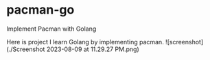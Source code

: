 # pacman-go
Implement Pacman with Golang

Here is project I learn Golang by implementing pacman.
![screenshot](./Screenshot 2023-08-09 at 11.29.27 PM.png)
